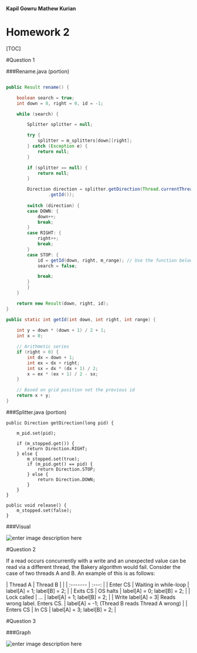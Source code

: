 
**Kapil Gowru**
**Mathew Kurian**

Homework 2
======

[TOC]

#Question 1

###Rename.java  (portion)

```java

public Result rename() {

	boolean search = true;
	int down = 0, right = 0, id = -1;

	while (search) {

		Splitter splitter = null;

		try {
			splitter = m_splitters[down][right];
		} catch (Exception e) {
			return null;
		}

		if (splitter == null) {
			return null;
		}

		Direction direction = splitter.getDirection(Thread.currentThread()
				.getId());
		
		switch (direction) {
		case DOWN: {
			down++;
			break;
		}
		case RIGHT: {
			right++;
			break;
		}
		case STOP: {
			id = getId(down, right, m_range); // Use the function below to calculate id from the returned Result
			search = false;

			break;
		}
		}
	}

	return new Result(down, right, id);
}

public static int getId(int down, int right, int range) {
	
	int y = down * (down + 1) / 2 + 1;
	int x = 0;

	// Arithmetic series
	if (right > 0) {
		int dx = down + 1;
		int ex = dx + right;
		int sx = dx * (dx + 1) / 2;
		x = ex * (ex + 1) / 2 - sx;
	}

	// Based on grid position not the previous id
	return x + y;
}
```
###Splitter.java (portion)

```
public Direction getDirection(long pid) {

	m_pid.set(pid);

	if (m_stopped.get()) {
		return Direction.RIGHT;
	} else {
		m_stopped.set(true);
		if (m_pid.get() == pid) { 
			return Direction.STOP;
		} else {
			return Direction.DOWN;
		}
	}
}

public void release() {
	m_stopped.set(false);
}
```

###Visual

![enter image description here](http://i.imgur.com/tk5sZEW.png)

#Question 2

If a read occurs concurrently with a write and an unexpected value can be read via a different thread, the Bakery algorithm would fail. Consider the case of two threads A and B. An example of this is as follows:


| Thread A  | Thread B | |
| :------- | :---: |
| Enter CS | Waiting in while-loop | label[A] = 1; label[B] = 2; |
| Exits CS | OS halts | label[A] = 0; label[B] = 2; |
| Lock called | ... | label[A] = 1; label[B] = 2; |
| Write label[A] = 3| Reads wrong label. Enters CS. | label[A] = -1; (Thread B reads Thread A wrong) |
| Enters CS |  In CS | label[A] = 3; label[B] = 2; |

#Question 3

###Graph

![enter image description here](http://i.imgur.com/ABpimGf.png)

